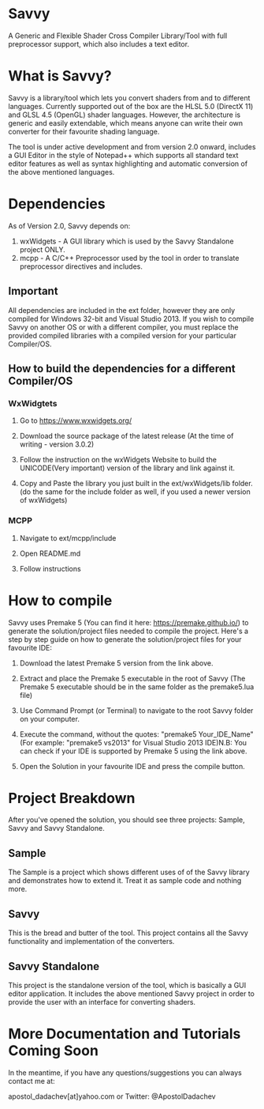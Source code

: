 # Savvy
A Generic and Flexible Shader Cross Compiler Library/Tool with full preprocessor support, which also includes a text editor.

# What is Savvy?
Savvy is a library/tool which lets you convert shaders from and to different languages. Currently supported out of the box are the HLSL 5.0 (DirectX 11) and GLSL 4.5 (OpenGL) shader languages. However, the architecture is generic and easily extendable, which means anyone can write their own converter for their favourite shading language.

The tool is under active development and from version 2.0 onward, includes a GUI Editor in the style of Notepad++ which supports all standard text editor features as well as syntax highlighting and automatic conversion of the above mentioned languages.

# Dependencies
As of Version 2.0, Savvy depends on:
1. wxWidgets - A GUI library which is used by the Savvy Standalone project ONLY.
2. mcpp - A C/C++ Preprocessor used by the tool in order to translate preprocessor directives and includes.

## Important
All dependencies are included in the ext folder, however they are only compiled for Windows 32-bit and Visual Studio 2013. If you wish to compile Savvy on another OS or with a different compiler, you must replace the provided compiled libraries with a compiled version for your particular Compiler/OS.

## How to build the dependencies for a different Compiler/OS

### WxWidgtets
1. Go to https://www.wxwidgets.org/

2. Download the source package of the latest release (At the time of writing - version 3.0.2)

3. Follow the instruction on the wxWidgets Website to build the UNICODE(Very important) version of the library and link against it.

4. Copy and Paste the library you just built in the ext/wxWidgets/lib folder. (do the same for the include folder as well, if you used a newer version of wxWidgets)

### MCPP
1. Navigate to ext/mcpp/include

2. Open README.md

3. Follow instructions

# How to compile
Savvy uses Premake 5 (You can find it here: https://premake.github.io/) to generate the solution/project files needed to compile the project. Here's a step by step guide on how to generate the solution/project files for your favourite IDE:

1. Download the latest Premake 5 version from the link above.

2. Extract and place the Premake 5 executable in the root of Savvy (The Premake 5 executable should be in the same folder as the premake5.lua file)

3. Use Command Prompt (or Terminal) to navigate to the root Savvy folder on your computer.

4. Execute the command, without the quotes: "premake5 Your_IDE_Name" (For example: "premake5 vs2013" for Visual Studio 2013 IDE)N.B: You can check if your IDE is supported by Premake 5 using the link above.

5. Open the Solution in your favourite IDE and press the compile button.

# Project Breakdown
After you've opened the solution, you should see three projects: Sample, Savvy and Savvy Standalone.

## Sample
The Sample is a project which shows different uses of of the Savvy library and demonstrates how to extend it. Treat it as sample code and nothing more.

## Savvy
This is the bread and butter of the tool. This project contains all the Savvy functionality and implementation of the converters.

## Savvy Standalone
This project is the standalone version of the tool, which is basically a GUI editor application. It includes the above mentioned Savvy project in order to provide the user with an interface for converting shaders.

# More Documentation and Tutorials Coming Soon
In the meantime, if you have any questions/suggestions you can always contact me at: 

apostol_dadachev[at]yahoo.com or Twitter: @ApostolDadachev
